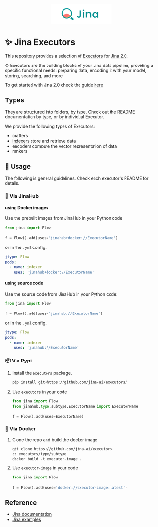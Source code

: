 <p align="center">
<img src="https://github.com/jina-ai/jina/blob/master/.github/logo-only.gif?raw=true" alt="Jina logo: Jina is a cloud-native neural search framework" width="200px">
</p>

# ✨ Jina Executors

This repository provides a selection of [Executors](https://github.com/jina-ai/jina/blob/master/.github/2.0/cookbooks/Executor.md) for [Jina 2.0](https://github.com/jina-ai/jina).

⚙️ Executors are the building blocks of your Jina data pipeline, providing a specific functional needs: preparing data, encoding it with your model, storing, searching, and more.

To get started with Jina 2.0 check the guide [here](https://github.com/jina-ai/jina#run-quick-demo)

## Types 

They are structured into folders, by type. Check out the README documentation by type, or by individual Executor.

We provide the following types of Executors:

- crafters
- [indexers](./jinahub/indexers) store and retrieve data
- [encoders](./jinahub/encoders) compute the vector representation of data
- rankers

## 🚀 Usage

The following is general guidelines. Check each executor's README for details.

### 🚚 Via JinaHub

#### using Docker images

Use the prebuilt images from JinaHub in your Python code 

```python
from jina import Flow
	
f = Flow().add(uses='jinahub+docker://ExecutorName')
```

or in the `.yml` config.
	
```yaml
jtype: Flow
pods:
  - name: indexer
    uses: 'jinahub+docker://ExecutorName'
``` 

#### using source code

Use the source code from JinaHub in your Python code:

```python
from jina import Flow
	
f = Flow().add(uses='jinahub://ExecutorName')
```

or in the `.yml` config.

```yaml
jtype: Flow
pods:
  - name: indexer
    uses: 'jinahub://ExecutorName'
```


### 📦️ Via Pypi

1. Install the `executors` package.

	```bash
	pip install git+https://github.com/jina-ai/executors/
	```

1. Use `executors` in your code

   ```python
   from jina import Flow
   from jinahub.type.subtype.ExecutorName import ExecutorName
   
   f = Flow().add(uses=ExecutorName)
   ```


### 🐳 Via Docker

1. Clone the repo and build the docker image

	```shell
	git clone https://github.com/jina-ai/executors
	cd executors/type/subtype
	docker build -t executor-image .
	```

1. Use `executor-image` in your code

	```python
	from jina import Flow
	
	f = Flow().add(uses='docker://executor-image:latest')
	```


## Reference

- [Jina documentation](https://github.com/jina-ai/jina/tree/master/.github/2.0/cookbooks)
- [Jina examples](https://github.com/jina-ai/examples)